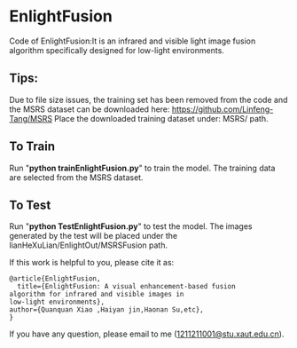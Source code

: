 # EnlightFusion
Code of EnlightFusion:It is an infrared and visible light image fusion algorithm specifically designed for low-light environments.
## Tips:<br>
Due to file size issues, the training set has been removed from the code and the MSRS dataset can be downloaded here: https://github.com/Linfeng-Tang/MSRS
Place the downloaded training dataset under: MSRS/ path.

## To Train
Run "**python trainEnlightFusion.py**" to train the model.
The training data are selected from the MSRS dataset. 

## To Test
Run "**python TestEnlightFusion.py**" to test the model.
The images generated by the test will be placed under the lianHeXuLian/EnlightOut/MSRSFusion path.

If this work is helpful to you, please cite it as:
```
@article{EnlightFusion,
  title={EnlightFusion: A visual enhancement-based fusion
algorithm for infrared and visible images in
low-light environments},
author={Quanquan Xiao ,Haiyan jin,Haonan Su,etc},
}
```
If you have any question, please email to me (1211211001@stu.xaut.edu.cn).
